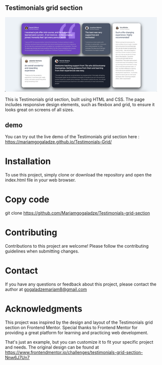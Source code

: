 
## Testimonials grid section
![Testimonials grid section](/desktop-preview.png)

This is Testimonials grid section, built using HTML and CSS. The page includes responsive design elements, such as flexbox and grid, to ensure it looks great on screens of all sizes.



## demo

You can try out the live demo of the Testimonials grid section here :  https://mariamgogaladze.github.io/Testimonials-Grid/

# Installation

To use this project, simply clone or download the repository and open the index.html file in your web browser.


# Copy code
git clone https://github.com/Mariamgogaladze/Testimonials-grid-section



# Contributing
Contributions to this project are welcome! Please follow the contributing guidelines when submitting changes.



# Contact
If you have any questions or feedback about this project, please contact the author at gogaladzemariam8@gmail.com

# Acknowledgments
This project was inspired by the design and layout of the Testimonials grid section on Frontend Mentor. Special thanks to Frontend Mentor for providing a great platform for learning and practicing web development.

That's just an example, but you can customize it to fit your specific project and needs. The original design can be found at https://www.frontendmentor.io/challenges/testimonials-grid-section-Nnw6J7Un7








